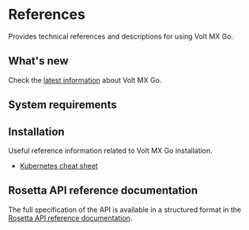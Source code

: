 # References

Provides technical references and descriptions for using Volt MX Go.

## What's new

Check the [latest information](whatisnew.md) about Volt MX Go.

## System requirements

## Installation
Useful reference information related to Volt MX Go installation.

- [Kubernetes cheat sheet](kubecheatsheet.md)

## Rosetta API reference documentation

The full specification of the API is available in a structured format in the [Rosetta API reference documentation](https://help.hcltechsw.com/docs/voltmxgo/javadoc/index.html).